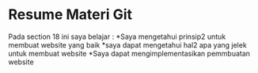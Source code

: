 <h1>Resume Materi Git</h1>
Pada section 18 ini saya belajar :
*Saya mengetahui prinsip2 untuk membuat website yang baik 
*saya dapat mengetahui hal2 apa yang jelek untuk membuat website 
*Saya dapat mengimplementasikan pemmbuatan website